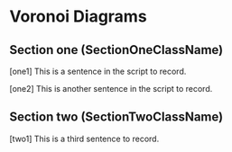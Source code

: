 # Voronoi Diagrams

## Section one (SectionOneClassName)

[one1] This is a sentence in the script to record.

[one2] This is another sentence in the script to record.

## Section two (SectionTwoClassName)

[two1] This is a third sentence to record.

